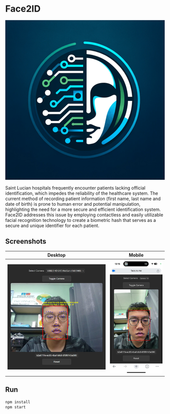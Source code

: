 # Face2ID

![](public/logo.png)

Saint Lucian hospitals frequently encounter patients lacking official identification, which impedes the reliability of the healthcare system. The current method of recording patient information (first name, last name and date of birth) is prone to human error and potential manipulation, highlighting the need for a more secure and efficient identification system. Face2ID addresses this issue by employing contactless and easily utilizable facial recognition technology to create a biometric hash that serves as a secure and unique identifier for each patient.

## Screenshots

| Desktop                 | Mobile                 |
| ----------------------- | ---------------------- |
| ![](images/desktop.png) | ![](images/mobile.jpg) |

## Run

```
npm install
npm start
```
